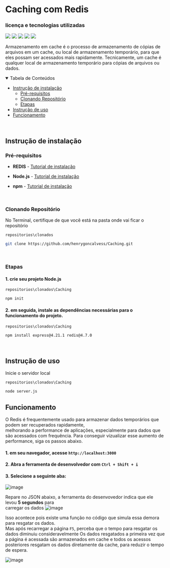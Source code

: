 # Caching com Redis

### licença e tecnologias utilizadas

<img src="https://img.shields.io/github/license/henrygoncalvess/Caching?style=for-the-badge&labelColor=gray&color=97ca00"> <a href="https://expressjs.com/pt-br/"><img src="https://img.shields.io/badge/express-4.21.1-000000?style=for-the-badge&logo=express&logoColor=black&labelColor=gray"></a> <a href="https://nodejs.org/pt"><img src="https://img.shields.io/badge/node-20.16.0-5FA04E?style=for-the-badge&logo=node.js&logoColor=5FA04E&labelColor=gray"></a> <a href="https://docs.npmjs.com"><img src="https://img.shields.io/badge/npm-10.8.2-CB3837?style=for-the-badge&logo=npm&logoColor=CB3837&labelColor=gray"></a> <a href="https://redis.io/"><img src="https://img.shields.io/badge/redis-4.7.0-FF4438?style=for-the-badge&logo=redis&logoColor=FF4438&labelColor=gray"></a>

Armazenamento em cache é o processo de armazenamento de cópias de arquivos em um cache, ou local de armazenamento temporário, para que eles possam ser acessados mais rapidamente. Tecnicamente, um cache é qualquer local de armazenamento temporário para cópias de arquivos ou dados.
  
<details open="open">
<summary>Tabela de Conteúdos</summary>
  
- [Instrução de instalação](#instrução-de-instalação)
  - [Pré-requisitos](#pré-requisitos)
  - [Clonando Repositório](#clonando-repositório)
  - [Etapas](#etapas)
- [Instrução de uso](#instrução-de-uso)
- [Funcionamento](#funcionamento)

</details>

<br>

## Instrução de instalação

### Pré-requisitos
- **REDIS** - [Tutorial de instalação](https://youtu.be/188Fy-oCw4w?si=xYljV44RNw7rg69y)

- **Node.js** - [Tutorial de instalação](https://nodejs.org/pt)

- **npm** - [Tutorial de instalação](https://docs.npmjs.com/downloading-and-installing-node-js-and-npm)

<br>

### Clonando Repositório
No Terminal, certifique de que você está na pasta onde vai ficar o repositório

```repositorios\clonados```
``` bash
git clone https://github.com/henrygoncalvess/Caching.git
```

<br>

### Etapas

#### 1. crie seu projeto Node.js

`repositorios\clonados\Caching`
``` bash
npm init
```

#### 2. em seguida, instale as dependências necessárias para o funcionamento do projeto.

`repositorios\clonados\Caching`
``` bash
npm install express@4.21.1 redis@4.7.0
```

<br>

## Instrução de uso

Inicie o servidor local

`repositorios\clonados\Caching`
``` bash
node server.js
```

## Funcionamento

O Redis é frequentemente usado para armazenar dados temporários que podem ser recuperados rapidamente,  
melhorando a performance de aplicações, especialmente para dados que são acessados com frequência.
Para conseguir vizualizar esse aumento de performance, siga os passos abaixo.

#### 1. em seu navegador, acesse `http://localhost:3000`

#### 2. Abra a ferramenta de desenvolvedor com `Ctrl + Shift + i`

#### 3. Selecione a seguinte aba:
![image](https://github.com/user-attachments/assets/22f9f6b3-587f-4811-93c9-99478c55287a)

Repare no JSON abaixo, a ferramenta do desenvovedor indica que ele levou **5 segundos** para  
carregar os dados
![image](https://github.com/user-attachments/assets/8912b70a-9749-41cb-94da-02052d8ada65)

Isso acontece pois existe uma função no código que simula essa demora para resgatar os dados.  
Mas após recarregar a página `F5`, perceba que o tempo para resgatar os dados diminuiu consideravelmente
Os dados resgatados a primeira vez que a página é acessada são armazenados em cache e todos os acessos  
posteriores resgatam os dados diretamente da cache, para reduzir o tempo de espera.

![image](https://github.com/user-attachments/assets/cb3a0242-40c3-413b-a3e4-582a84b8d0b7)

